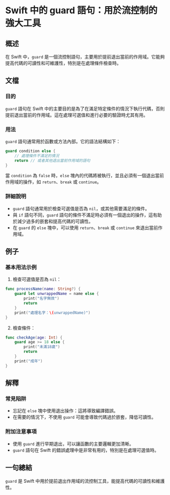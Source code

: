 <!--
Meta Description: # Swift 中的 guard 語句：用於流控制的強大工具 ## 概述 在 Swift 中，`guard` 是一個流控制語句，主要用於提前退出當前的作用域。它能夠提高代碼的可讀性和可維護性，特別是在處理條件檢查時。 ## 文檔 ### 目的 `guard` 語句在 Swift 中的主要目的是為了在...
Meta Keywords: guard, swift, else, return, print
-->

# Swift 中的 guard 語句：用於流控制的強大工具

## 概述
在 Swift 中，`guard` 是一個流控制語句，主要用於提前退出當前的作用域。它能夠提高代碼的可讀性和可維護性，特別是在處理條件檢查時。

## 文檔
### 目的
`guard` 語句在 Swift 中的主要目的是為了在滿足特定條件的情況下執行代碼，否則提前退出當前的作用域。這在處理可選值和進行必要的驗證時尤其有用。

### 用法
`guard` 語句通常用於函數或方法內部。它的語法結構如下：

```swift
guard condition else {
    // 處理條件不滿足的情況
    return // 或者其他退出當前作用域的語句
}
```

當 `condition` 為 `false` 時，`else` 塊內的代碼將被執行，並且必須有一個退出當前作用域的操作，如 `return`、`break` 或 `continue`。

### 詳細說明
- `guard` 語句通常用於檢查可選值是否為 `nil`，或其他需要滿足的條件。
- 與 `if` 語句不同，`guard` 語句的條件不滿足時必須有一個退出的操作，這有助於減少過多的嵌套和提高代碼的可讀性。
- 在 `guard` 的 `else` 塊中，可以使用 `return`、`break` 或 `continue` 來退出當前作用域。

## 例子
### 基本用法示例

1. 檢查可選值是否為 `nil`：
```swift
func processName(name: String?) {
    guard let unwrappedName = name else {
        print("名字無效")
        return
    }
    print("處理名字：\(unwrappedName)")
}
```

2. 檢查條件：
```swift
func checkAge(age: Int) {
    guard age >= 18 else {
        print("未滿18歲")
        return
    }
    print("成年")
}
```

## 解釋
### 常見陷阱
- 忘記在 `else` 塊中使用退出操作：這將導致編譯錯誤。
- 在需要的情況下，不使用 `guard` 可能會導致代碼過於嵌套，降低可讀性。

### 附加注意事項
- 使用 `guard` 進行早期退出，可以讓函數的主要邏輯更加清晰。
- `guard` 語句在 Swift 的錯誤處理中是非常有用的，特別是在處理可選值時。

## 一句總結
`guard` 是 Swift 中用於提前退出作用域的流控制工具，能提高代碼的可讀性和維護性。